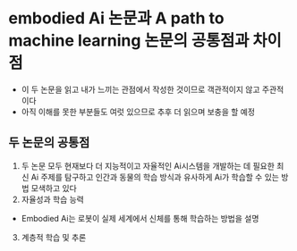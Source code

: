# embodied Ai 논문과 A path to machine learning 논문의 공통점과 차이점
- 이 두 논문을 읽고 내가 느끼는 관점에서 작성한 것이므로 객관적이지 않고 주관적이다
- 아직 이해를 못한 부분들도 여럿 있으므로 추후 더 읽으며 보충을 할 예정


## 두 논문의 공통점
1. 두 논문 모두 현재보다 더 지능적이고 자율적인 Ai시스템을 개발하는 데 필요한 최신 Ai 주제를 탐구하고 인간과 동물의 학습 방식과 유사하게 Ai가 학습할 수 있는 방법 모색하고 있다
2. 자율성과 학습 능력
- Embodied Ai는 로봇이 실제 세계에서 신체를 통해 학습하는 방법을 설명
3. 계층적 학습 및 추론
